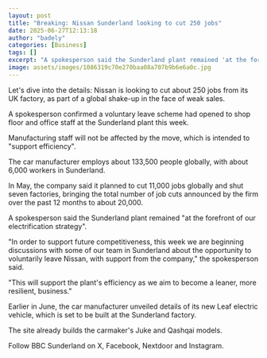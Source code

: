 ```yaml
---
layout: post
title: "Breaking: Nissan Sunderland looking to cut 250 jobs"
date: 2025-06-27T12:13:18
author: "badely"
categories: [Business]
tags: []
excerpt: "A spokesperson said the Sunderland plant remained 'at the forefront of our electrification strategy'."
image: assets/images/1086319c70e270baa08a707b9b6e6a0c.jpg
---
```


Let's dive into the details: Nissan is looking to cut about 250 jobs from its UK factory, as part of a global shake-up in the face of weak sales.

A spokesperson confirmed a voluntary leave scheme had opened to shop floor and office staff at the Sunderland plant this week.

Manufacturing staff will not be affected by the move, which is intended to "support efficiency".

The car manufacturer employs about 133,500 people globally, with about 6,000 workers in Sunderland.

In May, the company said it planned to cut 11,000 jobs globally and shut seven factories, bringing the total number of job cuts announced by the firm over the past 12 months to about 20,000.

A spokesperson said the Sunderland plant remained "at the forefront of our electrification strategy".

"In order to support future competitiveness, this week we are beginning discussions with some of our team in Sunderland about the opportunity to voluntarily leave Nissan, with support from the company," the spokesperson said.

"This will support the plant's efficiency as we aim to become a leaner, more resilient, business."

Earlier in June, the car manufacturer unveiled details of its new Leaf electric vehicle, which is set to be built at the Sunderland factory.

The site already builds the carmaker's Juke and Qashqai models.

 Follow BBC Sunderland on X, Facebook, Nextdoor and Instagram. 


